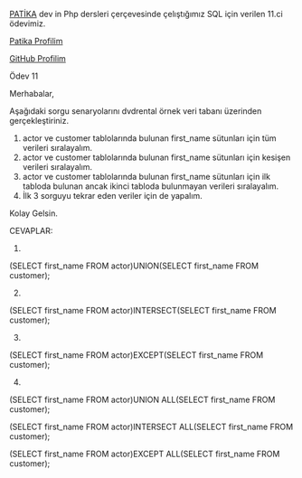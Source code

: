 [PATİKA](https://app.patika.dev/) dev in Php dersleri çerçevesinde çelıştığımız SQL için verilen 11.ci ödevimiz.

[Patika Profilim](https://app.patika.dev/sibgat)

[GitHub Profilim](https://github.com/Sibgatullahsanli)

Ödev 11

Merhabalar,

Aşağıdaki sorgu senaryolarını dvdrental örnek veri tabanı üzerinden gerçekleştiriniz.



1. actor ve customer tablolarında bulunan first_name sütunları için tüm verileri sıralayalım.
2. actor ve customer tablolarında bulunan first_name sütunları için kesişen verileri sıralayalım.
3. actor ve customer tablolarında bulunan first_name sütunları için ilk tabloda bulunan ancak ikinci tabloda bulunmayan verileri sıralayalım.
4. İlk 3 sorguyu tekrar eden veriler için de yapalım.

Kolay Gelsin.

CEVAPLAR:

1. 
(SELECT first_name FROM actor)UNION(SELECT first_name FROM customer);

2. 
(SELECT first_name FROM actor)INTERSECT(SELECT first_name FROM customer);

3. 
(SELECT first_name FROM actor)EXCEPT(SELECT first_name FROM customer);

4. 
(SELECT first_name FROM actor)UNION ALL(SELECT first_name FROM customer);

(SELECT first_name FROM actor)INTERSECT ALL(SELECT first_name FROM customer);

(SELECT first_name FROM actor)EXCEPT ALL(SELECT first_name FROM customer);